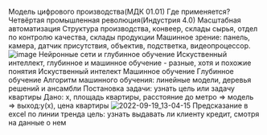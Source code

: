 Модель цифрового производства(МДК 01.01)
Где применяется?
Четвёртая промышленная революция(Индустрия 4.0)
Масштабная автоматизация
Структура производства, конвеер, склады сырья, отдел по контролю качества, склады продукции
Машинное зрение: панель, камера, датчик присутствия, объектив, подстветка, видеопроцессор.
![image](https://user-images.githubusercontent.com/97594123/188415252-1fb46eb0-222b-4eb5-bee6-18b95b80d754.png)
Нейронные сети и глубинное обучение
Искуственный интеллект, глубинное и машинное обучение - разные, хотя и похожие понятия
Искуственный интелект
Машинное обучение
Глубинное обучение 
Алгоритм машинного обучения: линейные модели, деревья решений и ансамбли
Постановка задачи: узнать цель или задачу квартиры 
Дано: х, площадь квартиры, расстояние до метро => модель => выход:y(x), цена квартиры
![2022-09-19_13-04-15](https://user-images.githubusercontent.com/97594123/190994627-4d507255-c1cf-4cbc-846a-637656fef961.png)
Предсказание в excel по линии тренда
цель: узнать выдавать ли клиенту кредит, смотря на данные о нем
